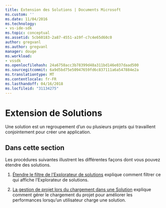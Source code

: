```yaml
---
title: Extension des Solutions | Documents Microsoft
ms.custom: ''
ms.date: 11/04/2016
ms.technology:
- vs-ide-sdk
ms.topic: conceptual
ms.assetid: 5cb60183-2a87-4551-a19f-c7c4e65d60c0
author: gregvanl
ms.author: gregvanl
manager: douge
ms.workload:
- vssdk
ms.openlocfilehash: 24a6758acc3b78399d48a311bd146e037daad500
ms.sourcegitcommit: 6a9d5bd75e50947659fd6c837111a6a547884e2a
ms.translationtype: MT
ms.contentlocale: fr-FR
ms.lasthandoff: 04/16/2018
ms.locfileid: "31134275"
---
```

# <a name="extending-solutions"></a>Extension de Solutions
Une solution est un regroupement d’un ou plusieurs projets qui travaillent conjointement pour créer une application.  
  
## <a name="in-this-section"></a>Dans cette section  
 Les procédures suivantes illustrent les différentes façons dont vous pouvez étendre des solutions.  
  
1.  [Étendre le filtre de l’Explorateur de solutions](../extensibility/extending-the-solution-explorer-filter.md) explique comment filtrer ce qui affiche l’Explorateur de solutions.  
  
2.  [La gestion de projet lors du chargement dans une Solution](../extensibility/managing-project-loading-in-a-solution.md) explique comment gérer le chargement du projet pour améliorer les performances lorsqu’un utilisateur charge une solution.